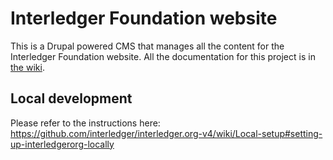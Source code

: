 # Interledger Foundation website

This is a Drupal powered CMS that manages all the content for the Interledger Foundation website. All the documentation for this project is in [the wiki](https://github.com/interledger/interledger.org-v4/wiki).

## Local development

Please refer to the instructions here: https://github.com/interledger/interledger.org-v4/wiki/Local-setup#setting-up-interledgerorg-locally
